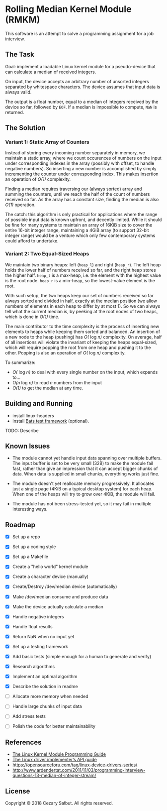 # Rolling Median Kernel Module (RMKM)

This software is an attempt to solve a programming assignment for a job interview.

## The Task

Goal: implement a loadable Linux kernel module for a pseudo-device that can calculate a median of received integers.

On input, the device accepts an arbitrary number of unsorted integers separated by whitespace characters. The device assumes that input data is always valid.

The output is a float number, equal to a median of integers received by the device so far, followed by `EOF`. If a median is impossible to compute, `NaN` is returned.

## The Solution

### Variant 1: Static Array of Counters

Instead of storing every incoming number separately in memory, we maintain a static array, where we count occurences of numbers on the input under corresponding indexes in the array (possibly with offset, to handle negative numbers). So inserting a new number is accomplished by simply incrementing the counter under corresponding index. This makes insertion an operation of _O(1)_ complexity.

Finding a median requires traversing our (always sorted) array and summing the counters, until we reach the half of the count of numbers received so far. As the array has a constant size, finding the median is also _O(1)_ operation.

The catch: this algorithm is only practical for applications where the range of possible input data is known upfront, and decently limited. While it should be fine for many systems to maintain an array of 16KiB size to cover the entire 16-bit integer range, maintaining a 4GiB array (to support 32-bit integer range) would be a venture which only few contemporary systems could afford to undertake.

### Variant 2: Two Equal-Sized Heaps

We maintain two binary heaps: left (`heap_l`) and right (`heap_r`). The left heap holds the lower half of numbers received so far, and the right heap stores the higher half. `heap_l` is a max-heap, i.e. the element with the highest value is the root node. `heap_r` is a min-heap, so the lowest-value element is the root.

With such setup, the two heaps keep our set of numbers received so far always sorted and divided in half, exactly at the median position (we allow numbers of elements in each heap to differ by at most 1). So we can always tell what the current median is, by peeking at the root nodes of two heaps, which is done in _O(1)_ time.

The main contributor to the time complexity is the process of inserting new elements to heaps while keeping them sorted and balanced. An insertion of a new node to the heap (pushing) has _O(_ log _n)_ complexity. On average, half of all insertions will violate the invariant of keeping the heaps equal-sized, which will require popping the root from one heap and pushing it to the other. Popping is also an operation of _O(_ log _n)_ complexity.

To summarize:

- _O(_ log _n)_ to deal with every single number on the input, which expands to...
- _O(n_ log _n)_ to read _n_ numbers from the input
- _O(1)_ to get the median at any time.


## Building and Running

- install linux-headers
- install [Bats test framework](https://github.com/sstephenson/bats) (optional).

TODO: Describe

## Known Issues

- The module cannot yet handle input data spanning over multiple buffers. The input buffer is set to be very small (32B) to make the module fail fast, rather than give an impression that it can accept bigger chunks of data. When data is supplied in small chunks, everything works just fine.

- The module doesn't yet reallocate memory progressively. It allocates just a single page (4KiB on a typical desktop system) for each heap. When one of the heaps will try to grow over 4KiB, the module will fail.

- The module has not been stress-tested yet, so it may fail in multiple interesting ways.

## Roadmap

- [x] Set up a repo
- [x] Set up a coding style
- [x] Set up a Makefile
- [x] Create a "hello world" kernel module
- [x] Create a character device (manually)
- [x] Create/Destroy /dev/median device (automatically)
- [x] Make /dev/median consume and produce data
- [x] Make the device actually calculate a median
- [x] Handle negative integers
- [x] Handle float results
- [x] Return NaN when no input yet
- [x] Set up a testing framework
- [x] Add basic tests (simple enough for a human to generate and verify)
- [x] Research algorithms
- [x] Implement an optimal algorithm
- [x] Describe the solution in readme
- [ ] Allocate more memory when needed
- [ ] Handle large chunks of input data
- [ ] Add stress tests
- [ ] Polish the code for better maintainability


## References

- [The Linux Kernel Module Programming Guide](http://tldp.org/LDP/lkmpg/2.6/html/)
- [The Linux driver implementer’s API guide](https://www.kernel.org/doc/html/v4.15/driver-api/index.html)
- https://opensourceforu.com/tag/linux-device-drivers-series/
- http://www.ardendertat.com/2011/11/03/programming-interview-questions-13-median-of-integer-stream/

## License

Copyright © 2018 Cezary Sałbut. All rights reserved.
